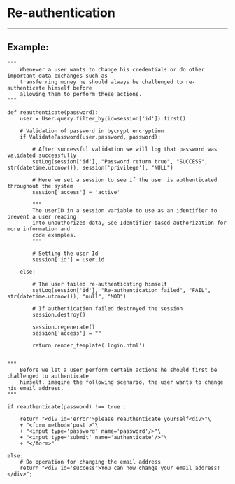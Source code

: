 # Re-authentication
-------

## Example:

    """
        Whenever a user wants to change his credentials or do other important data exchanges such as
        transferring money he should always be challenged to re-authenticate himself before
        allowing them to perform these actions.
    """
    
    def reauthenticate(password):
        user = User.query.filter_by(id=session['id']).first()

        # Validation of password in bycrypt encryption
        if ValidatePassword(user.password, password):

            # After successful validation we will log that password was validated successfully
            setLog(session['id'], "Password return true", "SUCCESS", str(datetime.utcnow()), session['privilege'], "NULL")

            # Here we set a session to see if the user is authenticated throughout the system
            session['access'] = 'active'

            """
            The userID in a session variable to use as an identifier to prevent a user reading
            into unauthorized data, See Identifier-based authorization for more information and
            code examples.
            """

            # Setting the user Id
            session['id'] = user.id

        else:

            # The user failed re-authenticating himself
            setLog(session['id'], "Re-authentication failed", "FAIL", str(datetime.utcnow()), "null", "MOD")

            # If authentication failed destroyed the session
            session.destroy()

            session.regenerate()
            session['access'] = ""

            return render_template('login.html')


    """
        Before we let a user perform certain actions he should first be challenged to authenticate
        himself. imagine the following scenario, the user wants to change his email address.
    """

    if reauthenticate(password) !== true :

        return "<div id='error'>please reauthenticate yourself<div>"\
    	+ "<form method='post'>"\
    	+ "<input type='password' name='password'/>"\
    	+ "<input type='submit' name='authenticate'/>"\
    	+ "</form>"

    else:
    	# Do operation for changing the email address
    	return "<div id='success'>You can now change your email address!</div>";

